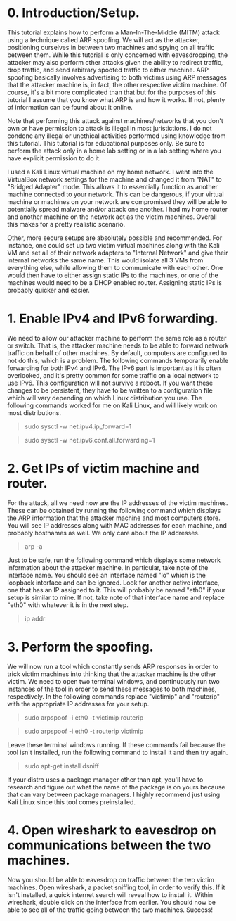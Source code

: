 # 0. Introduction/Setup.
This tutorial explains how to perform a Man-In-The-Middle (MITM) attack using a technique called ARP spoofing. We will act as the attacker, positioning ourselves in between two machines and spying on all traffic between them. While this tutorial is only concerned with eavesdropping, the attacker may also perform other attacks given the ability to redirect traffic, drop traffic, and send arbitrary spoofed traffic to either machine. ARP spoofing basically involves advertising to both victims using ARP messages that the attacker machine is, in fact, the other respective victim machine. Of course, it's a bit more complicated than that but for the purposes of this tutorial I assume that you know what ARP is and how it works. If not, plenty of information can be found about it online.

Note that performing this attack against machines/networks that you don't own or have permission to attack is illegal in most juristictions. I do not condone any illegal or unethical activities performed using knowledge from this tutorial. This tutorial is for educational purposes only. Be sure to perform the attack only in a home lab setting or in a lab setting where you have explicit permission to do it.

I used a Kali Linux virtual machine on my home network. I went into the VirtualBox network settings for the machine and changed it from "NAT" to "Bridged Adapter" mode. This allows it to essentially function as another machine connected to your network. This can be dangerous, if your virtual machine or machines on your network are compromised they will be able to potentially spread malware and/or attack one another. I had my home router and another machine on the network act as the victim machines. Overall this makes for a pretty realistic scenario.

Other, more secure setups are absolutely possible and recommended. For instance, one could set up two victim virtual machines along with the Kali VM and set all of their network adapters to "Internal Network" and give their internal networks the same name. This would isolate all 3 VMs from everything else, while allowing them to communicate with each other. One would then have to either assign static IPs to the machines, or one of the machines would need to be a DHCP enabled router. Assigning static IPs is probably quicker and easier.

# 1. Enable IPv4 and IPv6 forwarding.
We need to allow our attacker machine to perform the same role as a router or switch. That is, the attacker machine needs to be able to forward network traffic on behalf of other machines. By default, computers are configured to not do this, which is a problem. The following commands temporarily enable forwarding for both IPv4 and IPv6. The IPv6 part is important as it is often overlooked, and it's pretty common for some traffic on a local network to use IPv6. This configuration will not survive a reboot. If you want these changes to be persistent, they have to be written to a configuration file which will vary depending on which Linux distribution you use. The following commands worked for me on Kali Linux, and will likely work on most distributions.

>sudo sysctl -w net.ipv4.ip_forward=1

>sudo sysctl -w net.ipv6.conf.all.forwarding=1

# 2. Get IPs of victim machine and router.
For the attack, all we need now are the IP addresses of the victim machines. These can be obtained by running the following command which displays the ARP information that the attacker machine and most computers store. You will see IP addresses along with MAC addresses for each machine, and probably hostnames as well. We only care about the IP addresses.

>arp -a

Just to be safe, run the following command which displays some network information about the attacker machine. In particular, take note of the interface name. You should see an interface named "lo" which is the loopback interface and can be ignored. Look for another active interface, one that has an IP assigned to it. This will probably be named "eth0" if your setup is similar to mine. If not, take note of that interface name and replace "eth0" with whatever it is in the next step.

>ip addr

# 3. Perform the spoofing.
We will now run a tool which constantly sends ARP responses in order to trick victim machines into thinking that the attacker machine is the other victim. We need to open two terminal windows, and continuously run two instances of the tool in order to send these messages to both machines, respectively. In the following commands replace "victimip" and "routerip" with the appropriate IP addresses for your setup.

>sudo arpspoof -i eth0 -t victimip routerip

>sudo arpspoof -i eth0 -t routerip victimip

Leave these terminal windows running. If these commands fail because the tool isn't installed, run the following command to install it and then try again.

>sudo apt-get install dsniff

If your distro uses a package manager other than apt, you'll have to research and figure out what the name of the package is on yours because that can vary between package managers. I highly recommend just using Kali Linux since this tool comes preinstalled.

# 4. Open wireshark to eavesdrop on communications between the two machines.
Now you should be able to eavesdrop on traffic between the two victim machines. Open wireshark, a packet sniffing tool, in order to verify this. If it isn't installed, a quick internet search will reveal how to install it. Within wireshark, double click on the interface from earlier. You should now be able to see all of the traffic going between the two machines. Success!
